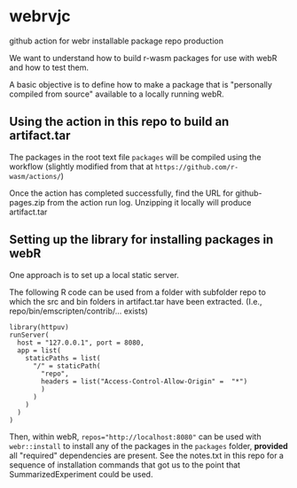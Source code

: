 # webrvjc

github action for webr installable package repo production

We want to understand how to build r-wasm packages for use with webR
and how to test them.

A basic objective is to define how to make a package that is "personally compiled
from source" available to a locally running webR.

## Using the action in this repo to build an artifact.tar

The packages in the root text file `packages` will be compiled
using the workflow (slightly modified from that at `https://github.com/r-wasm/actions/`)

Once the action has completed successfully, find the URL for github-pages.zip from
the action run log.  Unzipping it locally will produce artifact.tar

## Setting up the library for installing packages in webR

One approach is to set up a local static server.

The following R code can be used from a folder with
subfolder repo to which the src and bin folders in artifact.tar
have been extracted.  (I.e., repo/bin/emscripten/contrib/... exists)

```
library(httpuv)
runServer(
  host = "127.0.0.1", port = 8080,
  app = list(
    staticPaths = list(
      "/" = staticPath(
        "repo",
        headers = list("Access-Control-Allow-Origin" =  "*")
        )
      )
    )
  )
)
```

Then, within webR, `repos="http://localhost:8080"` can be used with
`webr::install` to install any of the packages in the `packages` folder, **provided**
all "required" dependencies are present.  See the notes.txt in this repo for
a sequence of installation commands that got us to the point that SummarizedExperiment
could be used.
